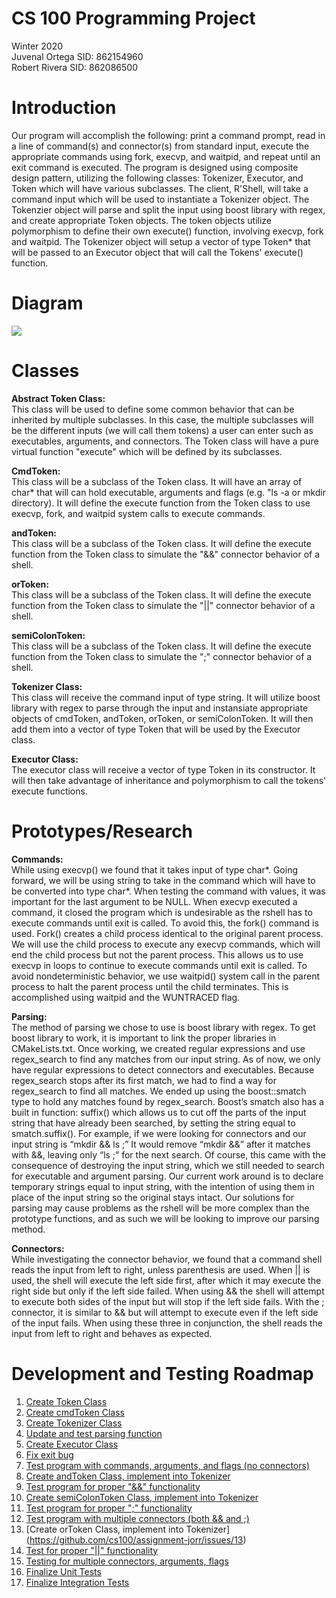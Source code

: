 # CS 100 Programming Project
Winter 2020\
Juvenal Ortega SID: 862154960\
Robert Rivera SID: 862086500

# Introduction
Our program will accomplish the following: print a command prompt, read in a line of command(s) and connector(s) from standard input, execute the appropriate commands using fork, execvp, and waitpid, and repeat until an exit command is executed. The program is designed using composite design pattern, utilizing the following classes: Tokenizer, Executor, and Token which will have various subclasses. The client, R'Shell, will take a command input which will be used to instantiate a Tokenizer object. The Tokenzier object will parse and split the input using boost library with regex, and create appropriate Token objects. The token objects utilize polymorphism to define their own execute() function, involving execvp, fork and waitpid. The Tokenizer object will setup a vector of type Token* that will be passed to an Executor object that will call the Tokens' execute() function. 

# Diagram
![](https://raw.githubusercontent.com/cs100/assignment-jorr/master/images/CS%20100%20Assignment%20OMT_%20Class%20Diagram.png?token=AIV3NNINATURBK7ZDXKZBCS6HOU5M)

# Classes
**Abstract Token Class:**\
This class will be used to define some common behavior that can be inherited by multiple subclasses. In this case, the multiple subclasses will be the different inputs (we will call them tokens) a user can enter such as executables, arguments, and connectors. The Token class will have a pure virtual function "execute" which will be defined by its subclasses.

**CmdToken:**\
This class will be a subclass of the Token class. It will have an array of char* that will can hold executable, arguments and flags (e.g. "ls -a or mkdir directory). It will define the execute function from the Token class to use execvp, fork, and waitpid system calls to execute commands. 

**andToken:**\
This class will be a subclass of the Token class. It will define the execute function from the Token class to simulate the "&&" connector behavior of a shell. 

**orToken:**\
This class will be a subclass of the Token class. It will define the execute function from the Token class to simulate the 
"||" connector behavior of a shell.

**semiColonToken:**\
This class will be a subclass of the Token class. It will define the execute function from the Token class to simulate the ";" connector behavior of a shell.


**Tokenizer Class:**\
This class will receive the command input of type string. It will utilize boost library with regex to parse through the input and instansiate appropriate objects of cmdToken, andToken, orToken, or semiColonToken. It will then add them into a vector of type Token that will be used by the Executor class.
 
 **Executor Class:**\
The executor class will receive a vector of type Token in its constructor. It will then take advantage of inheritance and polymorphism to call the tokens' execute functions. 

# Prototypes/Research
**Commands:**\
While using execvp() we found that it takes input of type char*. Going forward, we will be using string to take in the command which will have to be converted into type char*. When testing the command with values, it was important for the last argument to be NULL. When execvp executed a command, it closed the program which is undesirable as the rshell has to execute commands until exit is called. To avoid this, the fork() command is used. Fork() creates a child process identical to the original parent process. We will use the child process to execute any execvp commands, which will end the child process but not the parent process. This allows us to use execvp in loops to continue to execute commands until exit is called. To avoid nondeterministic behavior, we use waitpid() system call in the parent process to halt the parent process until the child terminates. This is accomplished using waitpid and the WUNTRACED flag. 

**Parsing:**\
The method of parsing we chose to use is boost library with regex. To get boost library to work, it is important to link the proper libraries in CMakeLists.txt. Once working, we created regular expressions and use regex_search to find any matches from our input string. As of now, we only have regular expressions to detect connectors and executables. Because regex_search stops after its first match, we had to find a way for regex_search to find all matches. We ended up using the boost::smatch type to hold any matches found by regex_search. Boost’s smatch also has a built in function: suffix() which allows us to cut off the parts of the input string that have already been searched, by setting the string equal to smatch.suffix(). For example, if we were looking for connectors and our input string is “mkdir && ls ;” It would remove “mkdir &&” after it matches with &&, leaving only “ls ;” for the next search. Of course, this came with the consequence of destroying the input string, which we still needed to search for executable and argument parsing. Our current work around is to declare temporary strings equal to input string, with the intention of using them in place of the input string so the original stays intact. Our solutions for parsing may cause problems as the rshell will be more complex than the prototype functions, and as such we will be looking to improve our parsing method. 

**Connectors:**\
While investigating the connector behavior, we found that a command shell reads the input from left to right, unless parenthesis are used. When || is used, the shell will execute the left side first, after which it may execute the right side but only if the left side failed. When using && the shell will attempt to execute both sides of the input but will stop if the left side fails. With the ; connector, it is similar to && but will attempt to execute even if the left side of the input fails. When using these three in conjunction, the shell reads the input from left to right and behaves as expected.
# Development and Testing Roadmap
1. [Create Token Class](https://github.com/cs100/assignment-jorr/issues/1)
1. [Create cmdToken Class](https://github.com/cs100/assignment-jorr/issues/2)
1. [Create Tokenizer Class](https://github.com/cs100/assignment-jorr/issues/3)
1. [Update and test parsing function](https://github.com/cs100/assignment-jorr/issues/4)
1. [Create Executor Class](https://github.com/cs100/assignment-jorr/issues/5)
1. [Fix exit bug](https://github.com/cs100/assignment-jorr/issues/6)
1. [Test program with commands, arguments, and flags (no connectors)](https://github.com/cs100/assignment-jorr/issues/7)
1. [Create andToken Class, implement into Tokenizer](https://github.com/cs100/assignment-jorr/issues/8)
1. [Test program for proper "&&" functionality ](https://github.com/cs100/assignment-jorr/issues/9)
1. [Create semiColonToken Class, implement into Tokenizer](https://github.com/cs100/assignment-jorr/issues/10)
1. [Test program for proper ";" functionality](https://github.com/cs100/assignment-jorr/issues/11)
1. [Test program with multiple connectors (both && and ;)](https://github.com/cs100/assignment-jorr/issues/12)
1. [Create orToken Class, implement into Tokenizer] (https://github.com/cs100/assignment-jorr/issues/13)
1. [Test for proper "||" functionality](https://github.com/cs100/assignment-jorr/issues/14)
1. [Testing for multiple connectors, arguments, flags](https://github.com/cs100/assignment-jorr/issues/15)
1. [Finalize Unit Tests](https://github.com/cs100/assignment-jorr/issues/16)
1. [Finalize Integration Tests](https://github.com/cs100/assignment-jorr/issues/17)
